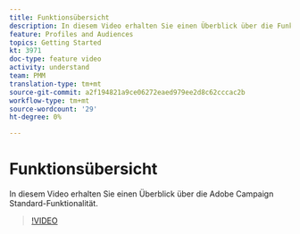 ```yaml
---
title: Funktionsübersicht
description: In diesem Video erhalten Sie einen Überblick über die Funktionen von Adobe Campaign Standard (ACS).
feature: Profiles and Audiences
topics: Getting Started
kt: 3971
doc-type: feature video
activity: understand
team: PMM
translation-type: tm+mt
source-git-commit: a2f194821a9ce06272eaed979ee2d8c62cccac2b
workflow-type: tm+mt
source-wordcount: '29'
ht-degree: 0%

---
```



# Funktionsübersicht

In diesem Video erhalten Sie einen Überblick über die Adobe Campaign Standard-Funktionalität.

>[!VIDEO](https://video.tv.adobe.com/v/29430?quality=12)
